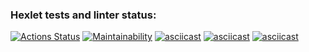 ### Hexlet tests and linter status:
[![Actions Status](https://github.com/Flex224/python-project-49/actions/workflows/hexlet-check.yml/badge.svg)](https://github.com/Flex224/python-project-49/actions)
[![Maintainability](https://api.codeclimate.com/v1/badges/2dca4dc00118f26e8fc0/maintainability)](https://codeclimate.com/github/Flex224/python-project-49/maintainability)
[![asciicast](https://asciinema.org/a/uL4NUW72iSSEdis7Xf4sPVR5u.svg)](https://asciinema.org/a/uL4NUW72iSSEdis7Xf4sPVR5u)
[![asciicast](https://asciinema.org/a/cpfxYCPXoLVadezpNfgl42xtL.svg)](https://asciinema.org/a/cpfxYCPXoLVadezpNfgl42xtL)
[![asciicast](https://asciinema.org/a/pa3DNFGzijieCy1pxPgM7dim5.svg)](https://asciinema.org/a/pa3DNFGzijieCy1pxPgM7dim5)